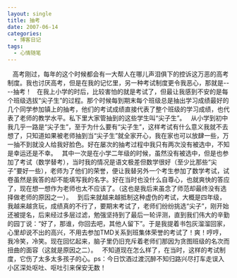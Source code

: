 ```yaml
---
layout: single
title: 抽考
date: 2007-06-14
categories:
  - 博客日记
tags:
  - 心情随笔
---
```


&nbsp;&nbsp;&nbsp;高考刚过，每年的这个时候都会有一大帮人在哪儿声泪俱下的控诉这万恶的高考制度。我也讨厌高考，但是在我的记忆里，另一种考试制度更令我恶心，那就是----抽考！&nbsp;&nbsp;&nbsp;在我上小学的时后，比较害怕的就是考试了，但最让我感到不安的是每个班级选拔“尖子生”的过程。那个时候每到期末每个班级总是抽出学习成绩最好的几个同学参加镇上的抽考，他们的考试成绩直接代表了整个班级的学习成绩，也代表了老师的教学水平。私下里大家管抽到的这些学生叫“尖子生”。&nbsp;&nbsp;&nbsp;从小学到初中我几乎一路是“尖子生”，至于为什么要有“尖子生”，这样考试有什么意义我就不去想了，只知道如果被老师抽到当“尖子生”就全家开心，我在家也可以放肆一些，万一抽不到就没人给我好脸色。好在屡次的抽考过程中我只有两次没有被选中，不知是幸运还是不幸。&nbsp;&nbsp;&nbsp;其中一次是在小学二年级的时候，虽然没有被选中，但是也参加了考试（数学替考），当时我的情况是语文极差但数学很好（至少比那些“尖子”要好一些），老师为了他们的荣誉，便让我替另外一个考生参加了数学考试，试卷虽然是我答的却不能填写我的名字。好在当时也没什么自尊心，也就爽快的答应了，现在想一想作为老师也太不应该了。（这也是我后来虽念了师范却最终没有选择做老师的原因之一）。&nbsp;&nbsp;&nbsp;到后来就越来越抵制这种虚伪的考试，大概是四年级，我越来越贪玩，成绩真的不行了，要期末考试了，老师们纷纷挑选“尖子”，刚开始还被提名，后来经过多层过滤，勉强坚持到了最后一轮评测，直到我们伟大的辛勤的园丁说：“好了，那谁，你回去吧，其他人留下”。于是我提着书包灰溜溜回家，心里却说不出的高兴，不用去参加TMD关系到班集体荣誉的考试了！爽！哼哼，我冷笑，冷笑。现在回忆起来，脑子里仍旧充斥着老师们那因为贪图班级的名次而扭曲的面容（这就是原因之二）。&nbsp;&nbsp;&nbsp;不知道现在怎么样了，在当时，这样的考试制度，它伤了太多太多孩子的心。ps：今日饮酒过渡沉醉不知归路兴尽打车走误入小区深处呕吐、呕吐引来保安无数！
